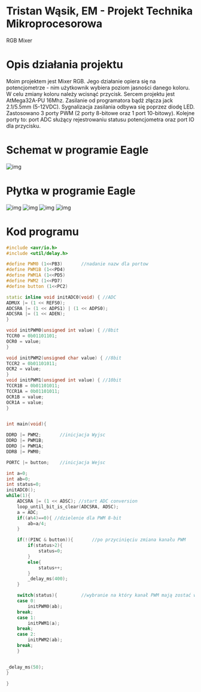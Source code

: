 # Tristan Wąsik, EM - Projekt Technika Mikroprocesorowa
RGB Mixer 
# Opis działania projektu
Moim projektem jest Mixer RGB. Jego działanie opiera się na potencjometrze - nim użytkownik wybiera poziom jasności danego koloru. W celu zmiany koloru należy wcisnąć przycisk. Sercem projektu jest AtMega32A-PU 16Mhz. Zasilanie od programatora bądź złącza jack 2.1/5.5mm (5-12VDC). Sygnalizacja zasilania odbywa się poprzez diodę LED. Zastosowano 3 porty PWM (2 porty 8-bitowe oraz 1 port 10-bitowy). Kolejne porty to: port ADC służący rejestrowaniu statusu potencjometra oraz port IO dla przycisku. 
# Schemat w programie Eagle
![img](./hardware/scr5.jpg)
# Płytka w programie Eagle 
![img](./hardware/scr1.jpg)
![img](./hardware/scr2.jpg)
![img](./hardware/scr3.jpg)
![img](./hardware/scr4.jpg)
# Kod programu
```cpp
#include <avr/io.h>
#include <util/delay.h>

#define PWM0 (1<<PB3)		//nadanie nazw dla portow
#define PWM1B (1<<PD4)
#define PWM1A (1<<PD5)
#define PWM2 (1<<PD7)
#define button (1<<PC2)

static inline void initADC0(void) {	//ADC
ADMUX |= (1 << REFS0);
ADCSRA |= (1 << ADPS1) | (1 << ADPS0);
ADCSRA |= (1 << ADEN);
}

void initPWM0(unsigned int value) { //8bit
TCCR0 = 0b01101101;
OCR0 = value;
}

void initPWM2(unsigned char value) { //8bit
TCCR2 = 0b01101011;
OCR2 = value;
}
void initPWM1(unsigned int value) { //10bit
TCCR1B = 0b01101011;
TCCR1A = 0b01101011;
OCR1B = value;
OCR1A = value;
}


int main(void){

DDRD |= PWM2;		//inicjacja Wyjsc
DDRD |= PWM1B;
DDRD |= PWM1A;
DDRB |= PWM0;

PORTC |= button;	//inicjacja Wejsc

int a=0;
int ab=0;
int status=0;
initADC0();
while(1){
	ADCSRA |= (1 << ADSC); //start ADC conversion
	loop_until_bit_is_clear(ADCSRA, ADSC);
	a = ADC;
	if((a%4)==0){ //dzielenie dla PWM 8-bit
		ab=a/4;
	}

	if(!(PINC & button)){		//po przycinięciu zmiana kanału PWM
		if(status>2){
			status=0;
		}
		else{
			status++;
		}
		_delay_ms(400);
	}

	switch(status){			//wybranie na który kanał PWM mają zostać wysłane dane z ADC
	case 0:
		initPWM0(ab);
	break;
	case 1:
		initPWM1(a);
	break;
	case 2:
		initPWM2(ab);
	break;
	}


_delay_ms(50);
}

}
```